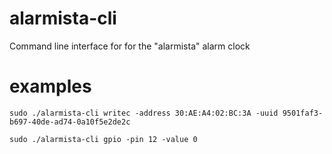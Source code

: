 # alarmista-cli
Command line interface for for the "alarmista" alarm clock 

# examples

`sudo ./alarmista-cli writec -address 30:AE:A4:02:BC:3A -uuid 9501faf3-b697-40de-ad74-0a10f5e2de2c`

`sudo ./alarmista-cli gpio -pin 12 -value 0`
